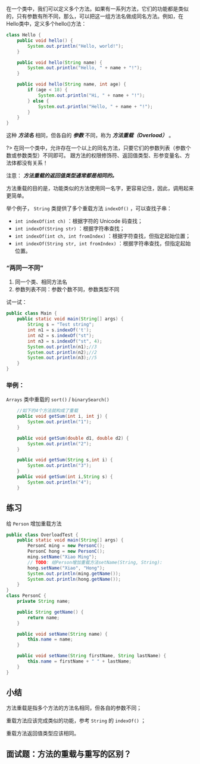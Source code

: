 在一个类中，我们可以定义多个方法。如果有一系列方法，它们的功能都是类似的，只有参数有所不同，那么，可以把这一组方法名做成同名方法。例如，在Hello类中，定义多个hello()方法：

```java
class Hello {
    public void hello() {
        System.out.println("Hello, world!");
    }

    public void hello(String name) {
        System.out.println("Hello, " + name + "!");
    }

    public void hello(String name, int age) {
        if (age < 18) {
            System.out.println("Hi, " + name + "!");
        } else {
            System.out.println("Hello, " + name + "!");
        }
    }
}
```

这种 ***方法名*** 相同，但各自的 ***参数*** 不同，称为 ***方法重载（Overload）*** 。

?> 在同一个类中，允许存在一个以上的同名方法，只要它们的参数列表（参数个数或参数类型）不同即可。
跟方法的权限修饰符、返回值类型、形参变量名、方法体都没有关系！

注意： ***方法重载的返回值类型通常都是相同的。***

方法重载的目的是，功能类似的方法使用同一名字，更容易记住，因此，调用起来更简单。

举个例子， `String` 类提供了多个重载方法 `indexOf()` ，可以查找子串：

- `int indexOf(int ch)` ：根据字符的 Unicode 码查找；
- `int indexOf(String str)` ：根据字符串查找；
- `int indexOf(int ch, int fromIndex)` ：根据字符查找，但指定起始位置；
- `int indexOf(String str, int fromIndex)` ：根据字符串查找，但指定起始位置。

### “两同一不同”

1. 同一个类、相同方法名
2. 参数列表不同：参数个数不同，参数类型不同

试一试：

```java
public class Main {
    public static void main(String[] args) {
        String s = "Test string";
        int n1 = s.indexOf('t');
        int n2 = s.indexOf("st");
        int n3 = s.indexOf("st", 4);
        System.out.println(n1);//3
        System.out.println(n2);//2
        System.out.println(n3);//5
    }
}
```

### 举例：

`Arrays` 类中重载的 `sort()` / `binarySearch()`

```java
	//如下的4个方法就构成了重载
	public void getSum(int i, int j) {
		System.out.println("1");
	}

	public void getSum(double d1, double d2) {
		System.out.println("2");
	}

	public void getSum(String s,int i) {
		System.out.println("3");
	}
	public void getSum(int i,String s) {
		System.out.println("4");
	}
```


## 练习

给 `Person` 增加重载方法

```java
public class OverloadTest {
    public static void main(String[] args) {
        PersonC ming = new PersonC();
        PersonC hong = new PersonC();
        ming.setName("Xiao Ming");
        // TODO: 给Person增加重载方法setName(String, String):
        hong.setName("Xiao", "Hong");
        System.out.println(ming.getName());
        System.out.println(hong.getName());
    }
}
class PersonC {
    private String name;

    public String getName() {
        return name;
    }

    public void setName(String name) {
        this.name = name;
    }

    public void setName(String firstName, String lastName) {
        this.name = firstName + " " + lastName;
    }
}
```


## 小结

方法重载是指多个方法的方法名相同，但各自的参数不同；

重载方法应该完成类似的功能，参考 `String` 的 `indexOf()` ；

重载方法返回值类型应该相同。




## 面试题：方法的重载与重写的区别？


